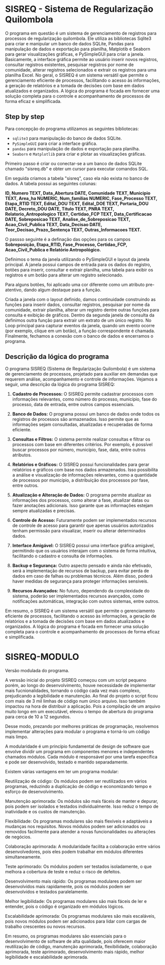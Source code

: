 # SISREQ - Sistema de Regularização Quilombola

<p>
 O programa em questão é um sistema de gerenciamento de registros para processos de regularização quilombola. Ele utiliza as bibliotecas Sqlite3 para criar e manipular um banco de dados SQLite, Pandas para manipulação de dados e exportação para planilha, Matplotib e Seaborn para gerar visualizações gráficas, e PySimpleGUI para criar a janela. Basicamente, a interface gráfica permite ao usuário inserir novos registros, consultar registros existentes, pesquisar registros por nome de comunidade, alterar registros selecionados e extrair os registros para uma planilha Excel. No geral, o SISREQ é um sistema versátil que permite o gerenciamento eficiente de processos, facilitando o acesso às informações, a geração de relatórios e a tomada de decisões com base em dados atualizados e organizados. A lógica do programa é focada em fornecer uma solução completa para o controle e acompanhamento de processos de forma eficaz e simplificada.
</p>

## Step by step

<p>
  Para concepção do programa utilizamos as seguintes bibliotecas:

   - `sqlite3` para manipulação do banco de dados SQLite.
   - `PySimpleGUI` para criar a interface gráfica.
   - `pandas` para manipulação de dados e exportação para planilha.
   - `Seaborn` e `Matplotlib` para criar e plotar as visualizações gráficas.
</p>
  
<p>
  Primeiro passo é criar ou conectar-se a um banco de dados SQLite chamado "sisreq.db" e obter um cursor para executar comandos SQL.
  
  Em seguida criamos a tabela "sisreq", caso ela não exista no banco de dados. A tabela possui as seguintes colunas: 
  
  **ID,
    Numero TEXT,
    Data_Abertura DATE,
    Comunidade TEXT,
    Municipio TEXT,
    Area_ha NUMERIC,
    Num_familias NUMERIC,
    Fase_Processo TEXT,
    Etapa_RTID TEXT,
    Edital_DOU TEXT,
    Edital_DOE TEXT,
    Portaria_DOU DATE,
    Decreto_DOU DATE,
    Titulo TEXT,
    PNRA TEXT,
    Relatorio_Antropologico TEXT,
    Certidao_FCP TEXT,
    Data_Certificacao DATE,
    Sobreposicao TEXT,
    Analise_de_Sobreposicao TEXT,
    Acao_Civil_Publica TEXT,
    Data_Decisao DATE,
    Teor_Decisao_Prazo_Sentença TEXT,
    Outras_Informacoes TEXT.**
  
  O passso seguinte é a definação das opções para os campos **Sobreposição, Etapa_RTID, Fase_Processo, Certidao_FCP, Acao_Civil_Publica e Relatório Antropológico.**

  Definimos o tema da janela utilizando o PySimpleGUI e layout da janela principal. A janela possui campos de entrada para os dados do registro, botões para inserir, consultar e extrair planilha, uma tabela para exibir os registros e um botão para alterar um registro selecionado.

 Para alguns botões, foi aplicado uma cor diferente como um atributo pre-atentivo, dando algum destaque para a função.
  
  Criada a janela com o layout definido, damos continuidade construindo as funções para inserir dados, consultar registros, pesquisar por nome da comunidade, extrair planilha, alterar um registro dentre outras funções para consulta e exibição de gráficos. Dentro da segunda janela de consulta da definimos outra função para extrair um extrato de um único registro.
  No Loop principal para capturar eventos da janela, quando um evento ocorre (por exemplo, clique em um botão), a função correspondente é chamada.
  Finalmente, fechamos a conexão com o banco de dados e encerramos o programa.
</p>

## Descrição da lógica do programa

<p>
  O programa SISREQ (Sistema de Regularização Quilombola) é um sistema de gerenciamento de processos, projetado para auxiliar em demandas que requerem análise, acompanhamento e controle de informações. Vejamos a seguir, uma descrição da lógica do programa SISREQ:

1. **Cadastro de Processos:** O SISREQ permite cadastrar processos com informações relevantes, como número do processo, município, fase do processo, data de entrada, entre outros campos essenciais.

2. **Banco de Dados:** O programa possui um banco de dados onde todos os registros de processos são armazenados. Isso permite que as informações sejam consultadas, atualizadas e recuperadas de forma eficiente.

3. **Consultas e Filtros:** O sistema permite realizar consultas e filtrar os processos com base em diferentes critérios. Por exemplo, é possível buscar processos por número, município, fase, data, entre outros atributos.

4. **Relatórios e Gráficos:** O SISREQ possui funcionalidades para gerar relatórios e gráficos com base nos dados armazenados. Isso possibilita a análise e visualização de informações relevantes, como a quantidade de processos por município, a distribuição dos processos por fase, entre outros.

5. **Atualização e Alteração de Dados:** O programa permite atualizar as informações dos processos, como alterar a fase, atualizar datas ou fazer anotações adicionais. Isso garante que as informações estejam sempre atualizadas e precisas.

6. **Controle de Acesso:** Futuramente podem ser implementados recursos de controle de acesso para garantir que apenas usuários autorizados tenham permissão para visualizar, inserir ou alterar determinados dados.

7. **Interface Amigável:** O SISREQ possui uma interface gráfica amigável, permitindo que os usuários interajam com o sistema de forma intuitiva, facilitando o cadastro e consulta de informações.

8. **Backup e Segurança:** Outro aspecto pensado e ainda não efetivado, será a implementação de recursos de backup, para evitar perda de dados em caso de falhas ou problemas técnicos. Além disso, poderá haver medidas de segurança para proteger informações sensíveis.

9. **Recursos Avançados:** No futuro, dependendo da complexidade do sistema, poderão ser implementados recursos avançados, como notificações automáticas, integração com outros sistemas, entre outros.

Em resumo, o SISREQ é um sistema versátil que permite o gerenciamento eficiente de processos, facilitando o acesso às informações, a geração de relatórios e a tomada de decisões com base em dados atualizados e organizados. A lógica do programa é focada em fornecer uma solução completa para o controle e acompanhamento de processos de forma eficaz e simplificada.
</p>

# SISREQ-MODULO
Versão modulada do programa.

A verssão inicial do projeto SISREQ começou com um script pequeno porém, ao longo do desenvolvimento, houve necessidade de implementar mais fucnionalidades, tornando o código cada vez mais complexo, prejudicando a legibilidade e manutenção. Ao final do projeto o script ficou com mais de 3 mil limhas de código num único arquivo. Isso também impactou na hora de distribuir a aplicação. Pois a compilação de um arquivo muito longo em um executável, elevou o tempo de abertura do programa para cerca de 10 a 12 segundos.

Desse modo, prezando por melhores práticas de programação, resolvemos implementar alterações para modular o programa e torná-lo um código mais limpo.

A modularidade é um princípio fundamental de design de software que envolve dividir um programa em componentes menores e independentes chamados módulos. Cada módulo é responsável por uma tarefa específica e pode ser desenvolvido, testado e mantido separadamente.

Existem várias vantagens em ter um programa modular:

Reutilização de código: Os módulos podem ser reutilizados em vários programas, reduzindo a duplicação de código e economizando tempo e esforço de desenvolvimento.

Manutenção aprimorada: Os módulos são mais fáceis de manter e depurar, pois podem ser isolados e testados individualmente. Isso reduz o tempo de inatividade e os custos de manutenção.

Flexibilidade: Os programas modulares são mais flexíveis e adaptáveis a mudanças nos requisitos. Novos módulos podem ser adicionados ou removidos facilmente para atender a novas funcionalidades ou alterações de negócios.

Colaboração aprimorada: A modularidade facilita a colaboração entre vários desenvolvedores, pois eles podem trabalhar em módulos diferentes simultaneamente.

Teste aprimorado: Os módulos podem ser testados isoladamente, o que melhora a cobertura de teste e reduz o risco de defeitos.

Desenvolvimento mais rápido: Os programas modulares podem ser desenvolvidos mais rapidamente, pois os módulos podem ser desenvolvidos e testados paralelamente.

Melhor legibilidade: Os programas modulares são mais fáceis de ler e entender, pois o código é organizado em módulos lógicos.

Escalabilidade aprimorada: Os programas modulares são mais escaláveis, pois novos módulos podem ser adicionados para lidar com cargas de trabalho crescentes ou novos recursos.

Em resumo, os programas modulares são essenciais para o desenvolvimento de software de alta qualidade, pois oferecem maior reutilização de código, manutenção aprimorada, flexibilidade, colaboração aprimorada, teste aprimorado, desenvolvimento mais rápido, melhor legibilidade e escalabilidade aprimorada.
